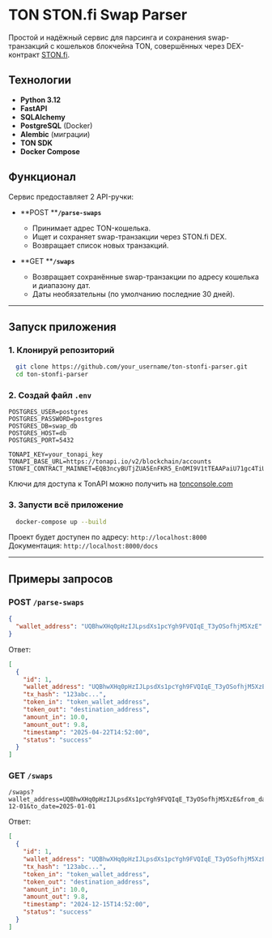 # TON STON.fi Swap Parser

Простой и надёжный сервис для парсинга и сохранения swap-транзакций с кошельков блокчейна TON, совершённых через
DEX-контракт [STON.fi](https://ston.fi).

## Технологии

- **Python 3.12**
- **FastAPI**
- **SQLAlchemy**
- **PostgreSQL** (Docker)
- **Alembic** (миграции)
- **TON SDK**
- **Docker Compose**

## Функционал

Сервис предоставляет 2 API-ручки:

- \*\*POST \*\***`/parse-swaps`**

    - Принимает адрес TON-кошелька.
    - Ищет и сохраняет swap-транзакции через STON.fi DEX.
    - Возвращает список новых транзакций.

- \*\*GET \*\***`/swaps`**

    - Возвращает сохранённые swap-транзакции по адресу кошелька и диапазону дат.
    - Даты необязательны (по умолчанию последние 30 дней).

---

## Запуск приложения

### 1. Клонируй репозиторий

```bash
  git clone https://github.com/your_username/ton-stonfi-parser.git
  cd ton-stonfi-parser
```

### 2. Создай файл `.env`

```env
POSTGRES_USER=postgres
POSTGRES_PASSWORD=postgres
POSTGRES_DB=swap_db
POSTGRES_HOST=db
POSTGRES_PORT=5432

TONAPI_KEY=your_tonapi_key
TONAPI_BASE_URL=https://tonapi.io/v2/blockchain/accounts
STONFI_CONTRACT_MAINNET=EQB3ncyBUTjZUA5EnFKR5_EnOMI9V1tTEAAPaiU71gc4TiUt
```

Ключи для доступа к TonAPI можно получить на [tonconsole.com](https://tonconsole.com)

### 3. Запусти всё приложение

```bash
  docker-compose up --build
```

Проект будет доступен по адресу: `http://localhost:8000`\
Документация: `http://localhost:8000/docs`

---

## Примеры запросов

### POST `/parse-swaps`

```json
{
  "wallet_address": "UQBhwXHq0pHzIJLpsdXs1pcYgh9FVQIqE_T3yOSofhjM5XzE"
}
```

Ответ:

```json
[
  {
    "id": 1,
    "wallet_address": "UQBhwXHq0pHzIJLpsdXs1pcYgh9FVQIqE_T3yOSofhjM5XzE",
    "tx_hash": "123abc...",
    "token_in": "token_wallet_address",
    "token_out": "destination_address",
    "amount_in": 10.0,
    "amount_out": 9.8,
    "timestamp": "2025-04-22T14:52:00",
    "status": "success"
  }
]
```

### GET `/swaps`

```
/swaps?wallet_address=UQBhwXHq0pHzIJLpsdXs1pcYgh9FVQIqE_T3yOSofhjM5XzE&from_date=2024-12-01&to_date=2025-01-01
```

Ответ:

```json
[
  {
    "id": 1,
    "wallet_address": "UQBhwXHq0pHzIJLpsdXs1pcYgh9FVQIqE_T3yOSofhjM5XzE",
    "tx_hash": "123abc...",
    "token_in": "token_wallet_address",
    "token_out": "destination_address",
    "amount_in": 10.0,
    "amount_out": 9.8,
    "timestamp": "2024-12-15T14:52:00",
    "status": "success"
  }
]
```
